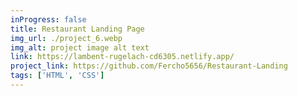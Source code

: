 ```yaml
---
inProgress: false
title: Restaurant Landing Page
img_url: ./project_6.webp
img_alt: project image alt text
link: https://lambent-rugelach-cd6305.netlify.app/
project_link: https://github.com/Fercho5656/Restaurant-Landing
tags: ['HTML', 'CSS']
---
```

